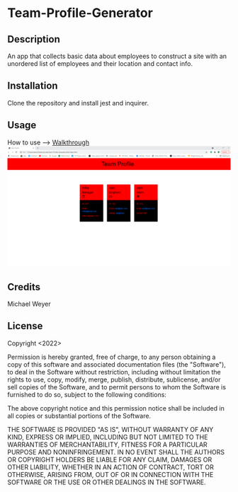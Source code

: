 # Team-Profile-Generator

## Description
An app that collects basic data about employees to construct a site with an unordered list of employees and their location and contact info.

## Installation
Clone the repository and install jest and inquirer.

## Usage
How to use --> [Walkthrough](https://youtu.be/D1vuja_STFc)
![Image](https://github.com/mweyer/Team-Profile-Generator/blob/main/images/team-ss.png)

## Credits
Michael Weyer

## License

Copyright <2022> <Michael Weyer>

Permission is hereby granted, free of charge, to any person obtaining a copy of this software and associated documentation files (the "Software"), to deal in the Software without restriction, including without limitation the rights to use, copy, modify, merge, publish, distribute, sublicense, and/or sell copies of the Software, and to permit persons to whom the Software is furnished to do so, subject to the following conditions:

The above copyright notice and this permission notice shall be included in all copies or substantial portions of the Software.

THE SOFTWARE IS PROVIDED "AS IS", WITHOUT WARRANTY OF ANY KIND, EXPRESS OR IMPLIED, INCLUDING BUT NOT LIMITED TO THE WARRANTIES OF MERCHANTABILITY, FITNESS FOR A PARTICULAR PURPOSE AND NONINFRINGEMENT. IN NO EVENT SHALL THE AUTHORS OR COPYRIGHT HOLDERS BE LIABLE FOR ANY CLAIM, DAMAGES OR OTHER LIABILITY, WHETHER IN AN ACTION OF CONTRACT, TORT OR OTHERWISE, ARISING FROM, OUT OF OR IN CONNECTION WITH THE SOFTWARE OR THE USE OR OTHER DEALINGS IN THE SOFTWARE.

